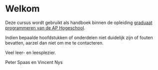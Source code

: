 # Welkom

Deze cursus wordt gebruikt als handboek binnen de opleiding [graduaat programmeren van de AP Hogeschool](https://www.ap.be/graduaat/programmeren).

Indien bepaalde hoofdstukken of onderdelen niet duidelijk zijn of fouten bevatten, aarzel dan niet om me te contacteren. 

Veel leer- en leesplezier.

Peter Spaas en Vincent Nys

